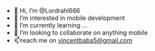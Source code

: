 - 👋 Hi, I’m @Lordrahl666
- 👀 I’m interested in mobile development 
- 🌱 I’m currently learning ...
- 💞️ I’m looking to collaborate on anything mobile 
- 📫reach me on vincentbaba5@gmail.com 

<!---
Lordrahl666/Lordrahl666 is a ✨ special ✨ repository because its `README.md` (this file) appears on your GitHub profile.
You can click the Preview link to take a look at your changes.
--->
